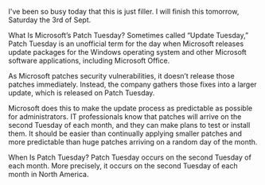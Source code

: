 I've been so busy today that this is just filler.  I will finish this tomorrow, Saturday the 3rd of Sept.

What Is Microsoft’s Patch Tuesday?
Sometimes called “Update Tuesday,” Patch Tuesday is an unofficial term for the day when Microsoft releases update packages for the Windows operating system and other Microsoft software applications, including Microsoft Office.

As Microsoft patches security vulnerabilities, it doesn’t release those patches immediately. Instead, the company gathers those fixes into a larger update, which is released on Patch Tuesday.

Microsoft does this to make the update process as predictable as possible for administrators. IT professionals know that patches will arrive on the second Tuesday of each month, and they can make plans to test or install them. It should be easier than continually applying smaller patches and more predictable than huge patches arriving on a random day of the month.

When Is Patch Tuesday?
Patch Tuesday occurs on the second Tuesday of each month. More precisely, it occurs on the second Tuesday of each month in North America.